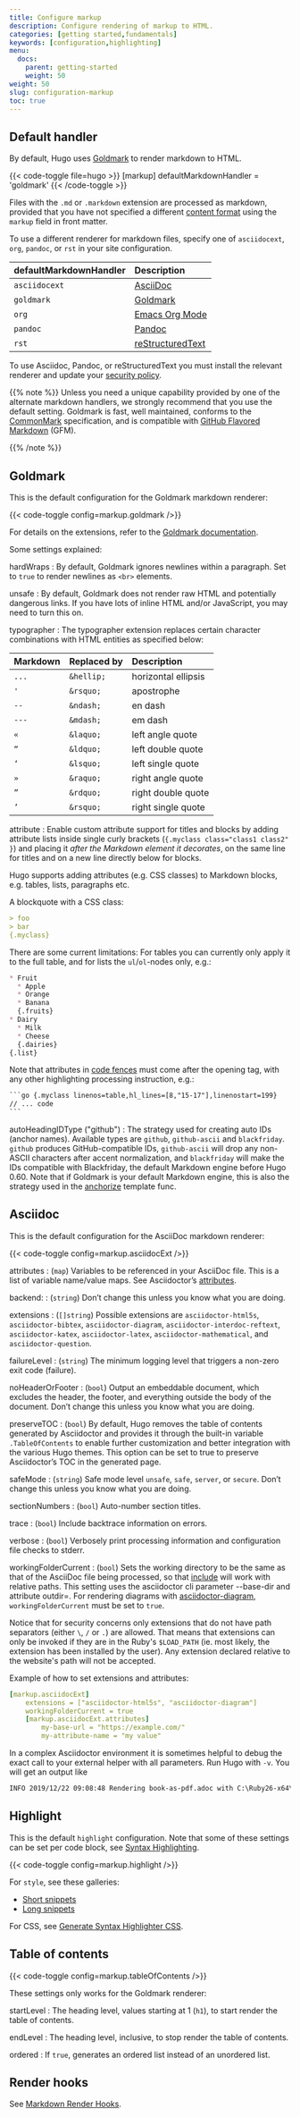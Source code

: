 ```yaml
---
title: Configure markup
description: Configure rendering of markup to HTML.
categories: [getting started,fundamentals]
keywords: [configuration,highlighting]
menu:
  docs:
    parent: getting-started
    weight: 50
weight: 50
slug: configuration-markup
toc: true
---
```


## Default handler

By default, Hugo uses [Goldmark] to render markdown to HTML.

{{< code-toggle file=hugo >}}
[markup]
defaultMarkdownHandler = 'goldmark'
{{< /code-toggle >}}

Files with the `.md` or `.markdown` extension are processed as markdown, provided that you have not specified a different [content format] using the `markup` field in front matter.

To use a different renderer for markdown files, specify one of `asciidocext`, `org`, `pandoc`, or `rst` in your site configuration.

defaultMarkdownHandler|Description
:--|:--
`asciidocext`|[AsciiDoc]
`goldmark`|[Goldmark]
`org`|[Emacs Org Mode]
`pandoc`|[Pandoc]
`rst`|[reStructuredText]

To use Asciidoc, Pandoc, or reStructuredText you must install the relevant renderer and update your [security policy].

{{% note %}}
Unless you need a unique capability provided by one of the alternate markdown handlers, we strongly recommend that you use the default setting. Goldmark is fast, well maintained, conforms to the [CommonMark] specification, and is compatible with [GitHub Flavored Markdown] (GFM).

[commonmark]: https://spec.commonmark.org/0.30/
[github flavored markdown]: https://github.github.com/gfm/
{{% /note %}}

[asciidoc]: https://asciidoc.org/
[content format]: /content-management/formats/#list-of-content-formats
[emacs org mode]: https://orgmode.org/
[goldmark]: https://github.com/yuin/goldmark/
[pandoc]: https://pandoc.org/
[restructuredtext]: https://docutils.sourceforge.io/rst.html
[security policy]: /about/security-model/#security-policy

## Goldmark

This is the default configuration for the Goldmark markdown renderer:

{{< code-toggle config=markup.goldmark />}}

For details on the extensions, refer to the [Goldmark documentation](https://github.com/yuin/goldmark/#built-in-extensions).

Some settings explained:

hardWraps
: By default, Goldmark ignores newlines within a paragraph. Set to `true` to render newlines as `<br>` elements.

unsafe
: By default, Goldmark does not render raw HTML and potentially dangerous links. If you have lots of inline HTML and/or JavaScript, you may need to turn this on.

typographer
: The typographer extension replaces certain character combinations with HTML entities as specified below:

Markdown|Replaced by|Description
:--|:--|:--
`...`|`&hellip;`|horizontal ellipsis
`'`|`&rsquo;`|apostrophe
`--`|`&ndash;`|en dash
`---`|`&mdash;`|em dash
`«`|`&laquo;`|left angle quote
`“`|`&ldquo;`|left double quote
`‘`|`&lsquo;`|left single quote
`»`|`&raquo;`|right angle quote
`”`|`&rdquo;`|right double quote
`’`|`&rsquo;`|right single quote

attribute
: Enable custom attribute support for titles and blocks by adding attribute lists inside single curly brackets (`{.myclass class="class1 class2" }`) and placing it _after the Markdown element it decorates_, on the same line for titles and on a new line directly below for blocks.

Hugo supports adding attributes (e.g. CSS classes) to Markdown blocks, e.g. tables, lists, paragraphs etc.

A blockquote with a CSS class:

```md
> foo
> bar
{.myclass}
```

There are some current limitations: For tables you can currently only apply it to the full table, and for lists the `ul`/`ol`-nodes only, e.g.:

```md
* Fruit
  * Apple
  * Orange
  * Banana
  {.fruits}
* Dairy
  * Milk
  * Cheese
  {.dairies}
{.list}
```

Note that attributes in [code fences](/content-management/syntax-highlighting/#highlighting-in-code-fences) must come after the opening tag, with any other highlighting processing instruction, e.g.:

````txt
```go {.myclass linenos=table,hl_lines=[8,"15-17"],linenostart=199}
// ... code
```
````

autoHeadingIDType ("github")
: The strategy used for creating auto IDs (anchor names). Available types are `github`, `github-ascii` and `blackfriday`. `github` produces GitHub-compatible IDs, `github-ascii` will drop any non-ASCII characters after accent normalization, and `blackfriday` will make the IDs compatible with Blackfriday, the default Markdown engine before Hugo 0.60. Note that if Goldmark is your default Markdown engine, this is also the strategy used in the [anchorize](/functions/urls/anchorize) template func.

## Asciidoc

This is the default configuration for the AsciiDoc markdown renderer:

{{< code-toggle config=markup.asciidocExt />}}

attributes
: (`map`) Variables to be referenced in your AsciiDoc file. This is a list of variable name/value maps. See Asciidoctor’s [attributes].

[attributes]: https://asciidoctor.org/docs/asciidoc-syntax-quick-reference/#attributes-and-substitutions

backend:
: (`string`) Don’t change this unless you know what you are doing.

extensions
: (`[]string`) Possible extensions are `asciidoctor-html5s`, `asciidoctor-bibtex`, `asciidoctor-diagram`, `asciidoctor-interdoc-reftext`, `asciidoctor-katex`, `asciidoctor-latex`, `asciidoctor-mathematical`, and `asciidoctor-question`.

failureLevel
: (`string`) The minimum logging level that triggers a non-zero exit code (failure).

noHeaderOrFooter
: (`bool`) Output an embeddable document, which excludes the header, the footer, and everything outside the body of the document. Don’t change this unless you know what you are doing.

preserveTOC
: (`bool`) By default, Hugo removes the table of contents generated by Asciidoctor and provides it through the built-in variable `.TableOfContents` to enable further customization and better integration with the various Hugo themes. This option can be set to true to preserve Asciidoctor’s TOC in the generated page.

safeMode
: (`string`) Safe mode level `unsafe`, `safe`, `server`, or `secure`. Don’t change this unless you know what you are doing.

sectionNumbers
: (`bool`) Auto-number section titles.

trace
: (`bool`) Include backtrace information on errors.

verbose
: (`bool`) Verbosely print processing information and configuration file checks to stderr.

workingFolderCurrent
: (`bool`) Sets the working directory to be the same as that of the AsciiDoc file being processed, so that [include] will work with relative paths. This setting uses the asciidoctor cli parameter --base-dir and attribute outdir=. For rendering diagrams with [asciidoctor-diagram], `workingFolderCurrent` must be set to `true`.

[asciidoctor-diagram]: https://asciidoctor.org/docs/asciidoctor-diagram/
[include]: https://asciidoctor.org/docs/asciidoc-syntax-quick-reference/#include-files

Notice that for security concerns only extensions that do not have path separators (either `\`, `/` or `.`) are allowed. That means that extensions can only be invoked if they are in the Ruby's `$LOAD_PATH` (ie. most likely, the extension has been installed by the user). Any extension declared relative to the website's path will not be accepted.

Example of how to set extensions and attributes:

```yml
[markup.asciidocExt]
    extensions = ["asciidoctor-html5s", "asciidoctor-diagram"]
    workingFolderCurrent = true
    [markup.asciidocExt.attributes]
        my-base-url = "https://example.com/"
        my-attribute-name = "my value"
```

In a complex Asciidoctor environment it is sometimes helpful to debug the exact call to your external helper with all
parameters. Run Hugo with `-v`. You will get an output like

```txt
INFO 2019/12/22 09:08:48 Rendering book-as-pdf.adoc with C:\Ruby26-x64\bin\asciidoctor.bat using asciidoc args [--no-header-footer -r asciidoctor-html5s -b html5s -r asciidoctor-diagram --base-dir D:\prototypes\hugo_asciidoc_ddd\docs -a outdir=D:\prototypes\hugo_asciidoc_ddd\build -] ...
```

## Highlight

This is the default `highlight` configuration. Note that some of these settings can be set per code block, see [Syntax Highlighting](/content-management/syntax-highlighting/).

{{< code-toggle config=markup.highlight />}}

For `style`, see these galleries:

* [Short snippets](https://xyproto.github.io/splash/docs/all.html)
* [Long snippets](https://xyproto.github.io/splash/docs/longer/all.html)

For CSS, see [Generate Syntax Highlighter CSS](/content-management/syntax-highlighting/#generate-syntax-highlighter-css).

## Table of contents

{{< code-toggle config=markup.tableOfContents />}}

These settings only works for the Goldmark renderer:

startLevel
: The heading level, values starting at 1 (`h1`), to start render the table of contents.

endLevel
: The heading level, inclusive, to stop render the table of contents.

ordered
: If `true`, generates an ordered list instead of an unordered list.

## Render hooks

See [Markdown Render Hooks](/templates/render-hooks/).
